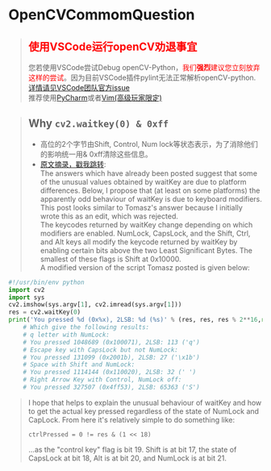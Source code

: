 # OpenCVCommomQuestion

> ## <font color=red>**使用VSCode运行openCV劝退事宜**</font>
> 您若使用VSCode尝试Debug openCV-Python，<font color=red>我们**强烈**建议您立刻放弃这样的尝试</font>。因为目前VSCode插件pylint无法正常解析openCV-python.[详情请见VSCode团队官方issue](https://github.com/Microsoft/vscode/issues/46798)\
>推荐使用[PyCharm](https://www.jetbrains.com/pycharm/)或者[Vim(高级玩家限定)](https://www.vim.org/)

> ## Why ```cv2.waitkey(0) & 0xff```
> * 高位的2个字节由Shift, Control, Num lock等状态表示，为了消除他们的影响统一用& 0xff清除这些信息。
>* [原文摘录，戳我跳转](https://stackoverflow.com/questions/35372700/whats-0xff-for-in-cv2-waitkey1):\
>The answers which have already been posted suggest that some of the unusual values obtained by waitKey are due to platform differences. Below, I propose that (at least on some platforms) the apparently odd behaviour of waitKey is due to keyboard modifiers. This post looks similar to Tomasz's answer because I initially wrote this as an edit, which was rejected.\
>The keycodes returned by waitKey change depending on which modifiers are enabled. NumLock, CapsLock, and the Shift, Ctrl, and Alt keys all modify the keycode returned by waitKey by enabling certain bits above the two Least Significant Bytes. The smallest of these flags is Shift at 0x10000.\
> A modified version of the script Tomasz posted is given below:
``` py
#!/usr/bin/env python
import cv2
import sys
cv2.imshow(sys.argv[1], cv2.imread(sys.argv[1]))
res = cv2.waitKey(0)
print('You pressed %d (0x%x), 2LSB: %d (%s)' % (res, res, res % 2**16,repr(chr(res%256)) if res%256 < 128 else '?'))
    # Which give the following results:
    # q letter with NumLock:
    # You pressed 1048689 (0x100071), 2LSB: 113 ('q')
    # Escape key with CapsLock but not NumLock:
    # You pressed 131099 (0x2001b), 2LSB: 27 ('\x1b')
    # Space with Shift and NumLock:
    # You pressed 1114144 (0x110020), 2LSB: 32 (' ')
    # Right Arrow Key with Control, NumLock off:
    # You pressed 327507 (0x4ff53), 2LSB: 65363 ('S')
```
> I hope that helps to explain the unusual behaviour of waitKey and how to get the actual key pressed regardless of the state of NumLock and CapLock. From here it's relatively simple to do something like:
> ```
> ctrlPressed = 0 != res & (1 << 18)
>```
> ...as the "control key" flag is bit 19. Shift is at bit 17, the state of CapsLock at bit 18, Alt is at bit 20, and NumLock is at bit 21.
